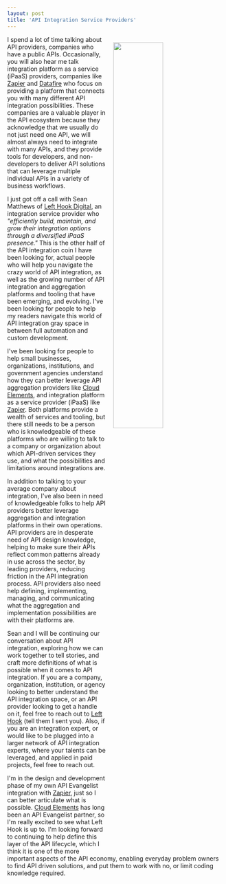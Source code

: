 ```yaml
---
layout: post
title: 'API Integration Service Providers'
---
```

<p><a href="https://lefthookdigital.com/"><img style="padding: 15px;" src="http://kinlane-productions.s3.amazonaws.com/api_evangelist_site/blog/left_hook_custom_integrations_and_worfklow_intelligence.png" alt="" width="48%" align="right" /></a></p>
<p>I spend a lot of time talking about API providers, companies who have a public APIs. Occasionally, you will also hear me talk integration platform as a service (iPaaS) providers, companies like <a href="http://zapier.com">Zapier</a> and <a href="https://datafire.io/">Datafire</a>&nbsp;who focus on providing a platform that connects you with many different API integration possibilities. These companies are a valuable player in the API ecosystem because they acknowledge that we usually do not just need one API, we will almost always need to integrate with many APIs, and they provide tools for developers, and non-developers to deliver API solutions that can leverage multiple individual&nbsp;APIs in a variety of business workflows.</p>
<p>I just got off a call with Sean Matthews of <a href="https://lefthookdigital.com/">Left Hook Digital</a>, an integration service provider who <em>"efficiently build, maintain, and grow their integration options through a diversified iPaaS presence."</em> This is the other half of the API integration coin I have been looking for, actual people who will help you navigate the crazy world of API integration, as well as the growing number of API integration and aggregation platforms and tooling that have been emerging, and evolving. I've been looking for people to help my readers navigate this world of API integration gray space in between full automation and custom development.</p>
<p>I've been looking for people to help small businesses, organizations, institutions, and government agencies understand how they can better leverage API aggregation providers like <a href="http://cloud-elements.com/">Cloud Elements</a>, and integration platform as a service provider (iPaaS) like <a href="http://zapier.com">Zapier</a>. Both platforms provide a wealth of services and tooling, but there still needs to be a person who is knowledgeable of these platforms who are&nbsp;willing to talk to a company or organization about which API-driven services they use, and what the possibilities and limitations around integrations are.</p>
<p>In addition to talking to your average company about integration, I've also been in need of knowledgeable folks to help API providers better leverage aggregation and integration platforms in their own operations. API providers are in desperate need of API design knowledge, helping to make sure their APIs reflect common patterns already in use across the sector, by leading providers, reducing friction in the API integration process. API providers also need help defining, implementing, managing, and communicating what the aggregation and implementation possibilities are with their platforms are.</p>
<p>Sean and I will be continuing our conversation about API integration, exploring how we can work together to tell stories, and craft more definitions of what is possible when it comes to API integration. If you are a company, organization, institution, or agency looking to better understand the API integration space, or an API provider looking to get a handle on it, feel free to reach out to <a href="https://lefthookdigital.com/">Left Hook</a> (tell them I sent you). Also, if you are an integration expert, or would like to be plugged into a larger network of API integration experts, where your talents can be leveraged, and applied in paid projects, feel free to reach out.</p>
<p>I'm in the design and development phase of my own API Evangelist integration with <a href="http://zapier.com">Zapier</a>, just so I can better articulate what is possible. <a href="http://cloud-elements.com/">Cloud Elements</a> has long been an API Evangelist partner, so I'm really excited to see what Left Hook is up to. I'm looking forward to continuing to help define this layer of the API lifecycle, which I think it is one of the more important aspects of the API economy, enabling everyday problem owners to find API driven solutions, and put them to work with no, or limit coding knowledge required.</p>